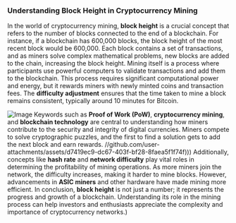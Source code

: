 ### Understanding Block Height in Cryptocurrency Mining
In the world of cryptocurrency mining, **block height** is a crucial concept that refers to the number of blocks connected to the end of a blockchain. For instance, if a blockchain has 600,000 blocks, the block height of the most recent block would be 600,000. Each block contains a set of transactions, and as miners solve complex mathematical problems, new blocks are added to the chain, increasing the block height.
Mining itself is a process where participants use powerful computers to validate transactions and add them to the blockchain. This process requires significant computational power and energy, but it rewards miners with newly minted coins and transaction fees. The **difficulty adjustment** ensures that the time taken to mine a block remains consistent, typically around 10 minutes for Bitcoin.

![Image](https://github.com/user-attachments/assets/d7419ec9-dc67-403f-bf28-8faea5f1f74f)
Keywords such as **Proof of Work (PoW)**, **cryptocurrency mining**, and **blockchain technology** are central to understanding how miners contribute to the security and integrity of digital currencies. Miners compete to solve cryptographic puzzles, and the first to find a solution gets to add the next block and earn rewards. 
 //github.com/user-attachments/assets/d7419ec9-dc67-403f-bf28-8faea5f1f74f)))
Additionally, concepts like **hash rate** and **network difficulty** play vital roles in determining the profitability of mining operations. As more miners join the network, the difficulty increases, making it harder to mine blocks. However, advancements in **ASIC miners** and other hardware have made mining more efficient.
In conclusion, **block height** is not just a number; it represents the progress and growth of a blockchain. Understanding its role in the mining process can help investors and enthusiasts appreciate the complexity and importance of cryptocurrency networks.)
